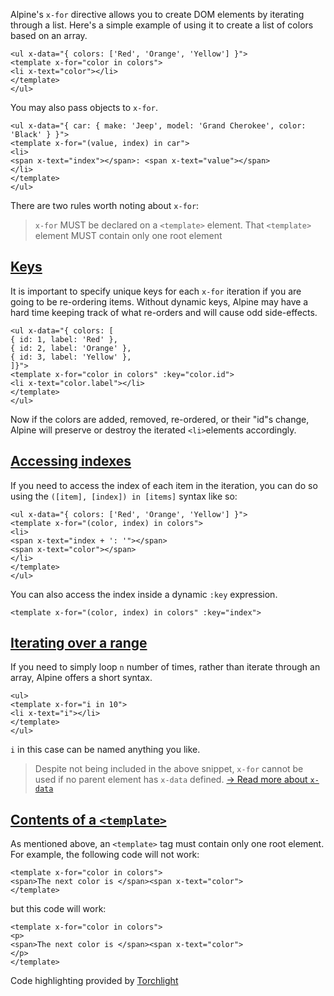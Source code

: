 Alpine's `x-for` directive allows you to create DOM elements by iterating through a list. Here's a simple example of using it to create a list of colors based on an array.
```
<ul x-data="{ colors: ['Red', 'Orange', 'Yellow'] }">
<template x-for="color in colors">
<li x-text="color"></li>
</template>
</ul>
```
You may also pass objects to `x-for`.
```
<ul x-data="{ car: { make: 'Jeep', model: 'Grand Cherokee', color: 'Black' } }">
<template x-for="(value, index) in car">
<li>
<span x-text="index"></span>: <span x-text="value"></span>
</li>
</template>
</ul>
```
There are two rules worth noting about `x-for`:

> `x-for` MUST be declared on a `<template>` element. That `<template>` element MUST contain only one root element


## [Keys](#keys)


It is important to specify unique keys for each `x-for` iteration if you are going to be re-ordering items. Without dynamic keys, Alpine may have a hard time keeping track of what re-orders and will cause odd side-effects.
```
<ul x-data="{ colors: [
{ id: 1, label: 'Red' },
{ id: 2, label: 'Orange' },
{ id: 3, label: 'Yellow' },
]}">
<template x-for="color in colors" :key="color.id">
<li x-text="color.label"></li>
</template>
</ul>
```
Now if the colors are added, removed, re-ordered, or their "id"s change, Alpine will preserve or destroy the iterated `<li>`elements accordingly.


## [Accessing indexes](#accessing-indexes)


If you need to access the index of each item in the iteration, you can do so using the `([item], [index]) in [items]` syntax like so:
```
<ul x-data="{ colors: ['Red', 'Orange', 'Yellow'] }">
<template x-for="(color, index) in colors">
<li>
<span x-text="index + ': '"></span>
<span x-text="color"></span>
</li>
</template>
</ul>
```
You can also access the index inside a dynamic `:key` expression.
```
<template x-for="(color, index) in colors" :key="index">
```


## [Iterating over a range](#iterating-over-a-range)


If you need to simply loop `n` number of times, rather than iterate through an array, Alpine offers a short syntax.
```
<ul>
<template x-for="i in 10">
<li x-text="i"></li>
</template>
</ul>
```
`i` in this case can be named anything you like.

> Despite not being included in the above snippet, `x-for` cannot be used if no parent element has `x-data` defined. [→ Read more about `x-data`](https://alpinejs.dev/directives/data)


## [Contents of a `<template>`](#contents-of-a-template)


As mentioned above, an `<template>` tag must contain only one root element.
For example, the following code will not work:
```
<template x-for="color in colors">
<span>The next color is </span><span x-text="color">
</template>
```
but this code will work:
```
<template x-for="color in colors">
<p>
<span>The next color is </span><span x-text="color">
</p>
</template>
```
Code highlighting provided by [Torchlight](https://torchlight.dev/)